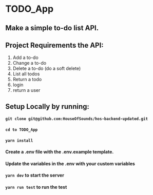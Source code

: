 # TODO_App

## Make a simple to-do list API. 

## Project Requirements the API:

1. Add a to-do
2. Change a to-do
3. Delete a to-do (do a soft delete)
4. List all todos
5. Return a todo
6. login
7. return a user

## Setup Locally by running:

####  `git clone git@github.com:HouseOfSounds/hos-backend-updated.git`
####  `cd to TODO_App`
####  `yarn install`
#### Create a .env file with the .env.example template.
#### Update the variables in the .env with your custom variables   
####  `yarn dev` to start the server

#### `yarn run test` to run the test
